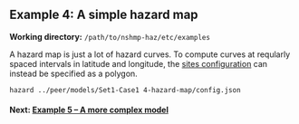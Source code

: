 Example 4: A simple hazard map
------------------------------

__Working directory:__ `/path/to/nshmp-haz/etc/examples`

A hazard map is just a lot of hazard curves. To compute curves at reqularly spaced intervals in latitude and longitude, the [sites configuration](https://github.com/usgs/nshmp-haz/wiki/Configuration#four-sites) can instead be specified as a polygon.

```Shell
hazard ../peer/models/Set1-Case1 4-hazard-map/config.json
```

#### Next: [Example 5 – A more complex model](../5-complex-model)
